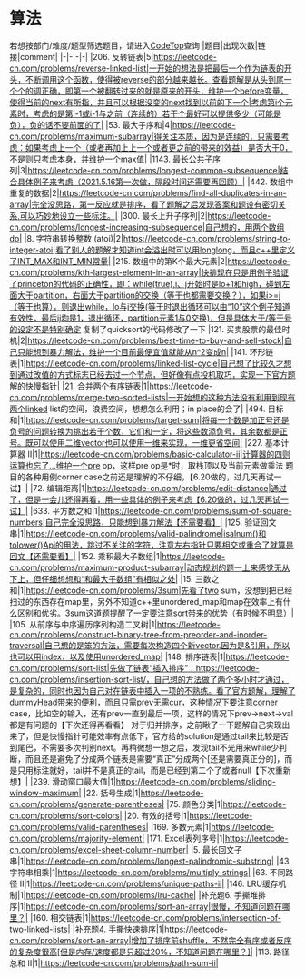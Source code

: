 # 算法
若想按部门/难度/题型筛选题目，请进入[CodeTop](https://codetop.cc)查询
|题目|出现次数|链接|comment|
|-|-|-|-|
|206. 反转链表|5|https://leetcode-cn.com/problems/reverse-linked-list|一开始的想法是把最后一个作为链表的开头，不断调用这个函数，使得被reverse的部分越来越长。查看题解是从头到尾一个个的调正确，即第一个被翻转过来的就是原来的开头，维护一个before变量，使得当前的next有所指，并且可以根据没变的next找到以前的下一个|考虑第i个元素时，考虑的是第i-1或i-1与之前（连续的）若干个最好可以提供多少（可能是负），负的话不要前面的了|
|53. 最大子序和|4|https://leetcode-cn.com/problems/maximum-subarray|得关注本质，因为是连续的，只需要考虑：如果考虑上一个（或者再加上上一个或者更之前的带来的效益）是否大于0，不是则只考虑本身，并维护一个max值|
|1143. 最长公共子序列|3|https://leetcode-cn.com/problems/longest-common-subsequence|结合具体例子来考虑（2021.5.16第一次做，隔段时间还需要再回顾）|
|442. 数组中重复的数据|2|https://leetcode-cn.com/problems/find-all-duplicates-in-an-array|完全没思路，第一反应就是排序，看了题解之后发现答案和题设有密切关系,可以巧妙地设立一些标注。|
|300. 最长上升子序列|2|https://leetcode-cn.com/problems/longest-increasing-subsequence|自己想的，用两个数组dp|
|8. 字符串转换整数 (atoi)|2|https://leetcode-cn.com/problems/string-to-integer-atoi|看了别人的题解才知道int会溢出时可以用longlong，而且c++里定义了INT_MAX和INT_MIN常量|
|215. 数组中的第K个最大元素|2|https://leetcode-cn.com/problems/kth-largest-element-in-an-array|快排现在只是用例子验证了princeton的代码的正确性，即：while(true),i、j开始时是lo+1和high，碰到左面大于partition，右面大于partition的交换（等于也都需要交换？），如果i>=j（等于也算），则退出while，lo与j交换(等于时退出循环可以由“10”这个例子知道有效性，最后ij均是1，退出循环，partition元素1与0交换)，但是具体大于/等于号的设定不是特别确定  复制了quicksort的代码修改了一下
|121. 买卖股票的最佳时机|2|https://leetcode-cn.com/problems/best-time-to-buy-and-sell-stock|自己只能想到暴力解法，维护一个目前最便宜值就能从n^2变成n|
|141. 环形链表|1|https://leetcode-cn.com/problems/linked-list-cycle|自己想了比较久才想到通过改值的方式标志已经去过一个节点，但好像有点投机取巧，实现一下官方题解的快慢指针|
|21. 合并两个有序链表|1|https://leetcode-cn.com/problems/merge-two-sorted-lists|一开始想的这种方法没有利用到现有两个linked list的空间，浪费空间，想想怎么利用；in place的会了|
|494. 目标和|1|https://leetcode-cn.com/problems/target-sum|将每一个数是加正号还是负号的问题转换为挑出若干个数，它们和一定，将这些数添负号，其余数都是正号。既可以使用二维vector也可以使用一维来实现，一维更省空间|
|227. 基本计算器 II|1|https://leetcode-cn.com/problems/basic-calculator-ii|计算器的四则运算也忘了...维护一个pre op，这样pre op是*时，取栈顶以及当前元素做乘法  题目的各种用例corner case之前还是理解的不仔细，【6.20做的，过几天再试一试】|
|72. 编辑距离|1|https://leetcode-cn.com/problems/edit-distance|通过了，但是一会儿还得再看，用一些具体的例子来考虑【6.20做的，过几天再试一试】|
|633. 平方数之和|1|https://leetcode-cn.com/problems/sum-of-square-numbers|自己完全没思路，只能想到暴力解法【还需要看】|
|125. 验证回文串|1|https://leetcode-cn.com/problems/valid-palindrome|isalnum()和tolower()Api的用法，跳过不关注的字符，注意左右指针只要相交或重合了就算是回文【还需要看】|
|152. 乘积最大子数组|1|https://leetcode-cn.com/problems/maximum-product-subarray|动态规划的题一上来感觉无从下上，但仔细想想和“和最大子数组”有相似之处|
|15. 三数之和|1|https://leetcode-cn.com/problems/3sum|先看了two sum，没想到把已经扫过的东西存在map里，另外不知道c++里unordered_map和map在效率上有什么区别和优劣。3sum这道题提醒了一定要注意sort带来的优势（有时候不明显）|
|105. 从前序与中序遍历序列构造二叉树|1|https://leetcode-cn.com/problems/construct-binary-tree-from-preorder-and-inorder-traversal|自己想的是笨的方法，需要每次构造四个新vector.因为是&引用，所以也可以用index，以及使用unordered_map|
|148. 排序链表|1|https://leetcode-cn.com/problems/sort-list|先做了链表“插入排序”：https://leetcode-cn.com/problems/insertion-sort-list/，自己想的方法做了两个多小时才通过，是复杂的，同时也因为自己对在链表中插入一项的不熟练。看了官方题解，理解了dummyHead带来的便利，而且只需prev无需cur，这种情况下要注意corner case，比如空的输入，还有prev一直到最后一项，这样的情况下prev->next->val都是有问题的【下次还得再看看】
对于归并排序，之前瞅了一下题解自己实现出来了，但是快慢指针可能效率有点低下，官方给的solution是通过tail来比较是否到尾巴，不需要多次判别next。再稍微想一想之后，发现tail不光用来while少判断，而且还是避免了分成两个链表是需要“真正”分成两个[还是需要真正分的]，而是只用标注就好，tail并不是真正的tail，而是已经到第二个了或者null【下次重新想】|
|239. 滑动窗口最大值|1|https://leetcode-cn.com/problems/sliding-window-maximum|
|22. 括号生成|1|https://leetcode-cn.com/problems/generate-parentheses|
|75. 颜色分类|1|https://leetcode-cn.com/problems/sort-colors|
|20. 有效的括号|1|https://leetcode-cn.com/problems/valid-parentheses|
|169. 多数元素|1|https://leetcode-cn.com/problems/majority-element|
|171. Excel表列序号|1|https://leetcode-cn.com/problems/excel-sheet-column-number|
|5. 最长回文子串|1|https://leetcode-cn.com/problems/longest-palindromic-substring|
|43. 字符串相乘|1|https://leetcode-cn.com/problems/multiply-strings|
|63. 不同路径 II|1|https://leetcode-cn.com/problems/unique-paths-ii|
|146. LRU缓存机制|1|https://leetcode-cn.com/problems/lru-cache|
|补充题6. 手撕堆排序|1|https://leetcode-cn.com/problems/sort-an-array|很慢，不知道问题在哪里？|
|160. 相交链表|1|https://leetcode-cn.com/problems/intersection-of-two-linked-lists|
|补充题4. 手撕快速排序|1|https://leetcode-cn.com/problems/sort-an-array|增加了排序前shuffle，不然完全有序或者反序的复杂度很高[但是内存/速度都是只超过20%，不知道问题在哪里？]|
|113. 路径总和 II|1|https://leetcode-cn.com/problems/path-sum-ii|
